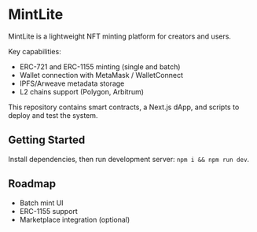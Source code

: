 # MintLite

MintLite is a lightweight NFT minting platform for creators and users.

Key capabilities:

- ERC-721 and ERC-1155 minting (single and batch)
- Wallet connection with MetaMask / WalletConnect
- IPFS/Arweave metadata storage
- L2 chains support (Polygon, Arbitrum)

This repository contains smart contracts, a Next.js dApp, and scripts to deploy and test the system.

## Getting Started

Install dependencies, then run development server: `npm i && npm run dev`.

## Roadmap
- Batch mint UI
- ERC-1155 support
- Marketplace integration (optional)
